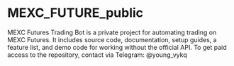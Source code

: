 # MEXC_FUTURE_public
MEXC Futures Trading Bot is a private project for automating trading on MEXC Futures. It includes source code, documentation, setup guides, a feature list, and demo code for working without the official API. To get paid access to the repository, contact via Telegram: @young_vykq
